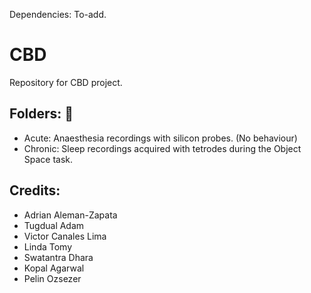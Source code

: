 Dependencies: To-add. 


# CBD
Repository for CBD project. 

## Folders: :file_folder: 
- Acute: Anaesthesia recordings with silicon probes. (No behaviour)
- Chronic: Sleep recordings acquired with tetrodes during the Object Space task.


## Credits:
- Adrian Aleman-Zapata
- Tugdual Adam
- Victor Canales Lima
- Linda Tomy
- Swatantra Dhara
- Kopal Agarwal
- Pelin Ozsezer



